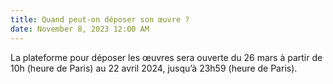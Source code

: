 ```yaml
---
title: Quand peut-on déposer son œuvre ?
date: November 8, 2023 12:00 AM
---
```

La plateforme pour déposer les œuvres sera ouverte du 26 mars à partir de 10h (heure de Paris) au 22 avril 2024, jusqu’à 23h59 (heure de Paris).